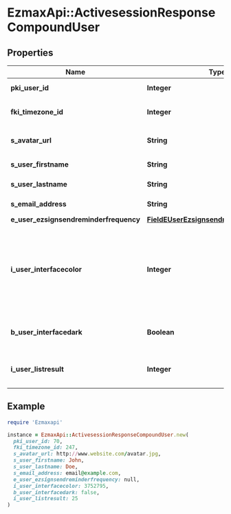 # EzmaxApi::ActivesessionResponseCompoundUser

## Properties

| Name | Type | Description | Notes |
| ---- | ---- | ----------- | ----- |
| **pki_user_id** | **Integer** | The unique ID of the User |  |
| **fki_timezone_id** | **Integer** | The unique ID of the Timezone |  |
| **s_avatar_url** | **String** | The url of the picture used as avatar |  |
| **s_user_firstname** | **String** | The first name of the user |  |
| **s_user_lastname** | **String** | The last name of the user |  |
| **s_email_address** | **String** | The email address. |  |
| **e_user_ezsignsendreminderfrequency** | [**FieldEUserEzsignsendreminderfrequency**](FieldEUserEzsignsendreminderfrequency.md) |  |  |
| **i_user_interfacecolor** | **Integer** | The int32 representation of the interface color. For example, RGB color #39435B would be 3752795 |  |
| **b_user_interfacedark** | **Boolean** | Whether to use a dark mode interface |  |
| **i_user_listresult** | **Integer** | The number of rows to return by default in lists |  |

## Example

```ruby
require 'Ezmaxapi'

instance = EzmaxApi::ActivesessionResponseCompoundUser.new(
  pki_user_id: 70,
  fki_timezone_id: 247,
  s_avatar_url: http://www.website.com/avatar.jpg,
  s_user_firstname: John,
  s_user_lastname: Doe,
  s_email_address: email@example.com,
  e_user_ezsignsendreminderfrequency: null,
  i_user_interfacecolor: 3752795,
  b_user_interfacedark: false,
  i_user_listresult: 25
)
```

